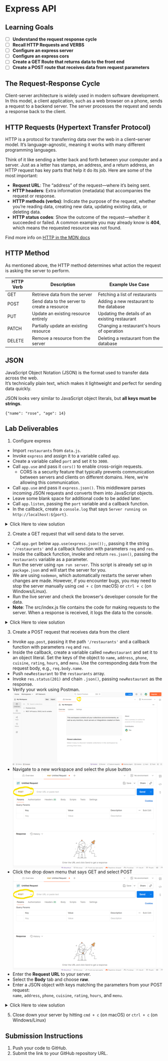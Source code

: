 # Express API

## Learning Goals

- [ ] **Understand the request response cycle**
- [ ] **Recall HTTP Requests and VERBS**
- [ ] **Configure an express server**
- [ ] **Configure an express cors**
- [ ] **Create a GET Route that returns data to the front end**
- [ ] **Create a POST route that receives data from request parameters**

## The Request-Response Cycle

Client-server architecture is widely used in modern software development. In this model, a client application, such as a web browser on a phone, sends a request to a backend server. The server processes the request and sends a response back to the client.

## HTTP Requests (Hypertext Transfer Protocol)

HTTP is a protocol for transferring data over the web in a client–server model. It’s language-agnostic, meaning it works with many different programming languages.

Think of it like sending a letter back and forth between your computer and a server. Just as a letter has stamps, an address, and a return address, an HTTP request has key parts that help it do its job. Here are some of the most important:

- **Request URL**: The “address” of the request—where it’s being sent.
- **HTTP headers**: Extra information (metadata) that accompanies the request or response.
- **HTTP methods (verbs)**: Indicate the purpose of the request, whether you’re reading data, creating new data, updating existing data, or deleting data.
- **HTTP status codes**: Show the outcome of the request—whether it succeeded or failed. A common example you may already know is **404**, which means the requested resource was not found.

Find more info on [HTTP in the MDN docs](https://developer.mozilla.org/en-US/docs/Web/HTTP/Guides/Overview)

## HTTP Method

As mentioned above, the HTTP method determines what action the request is asking the server to perform.

| HTTP Verb | Description                                  | Example Use Case                               |
| --------- | -------------------------------------------- | ---------------------------------------------- |
| GET       | Retrieve data from the server                | Fetching a list of restaurants                 |
| POST      | Send data to the server to create a resource | Adding a new restaurant to the database        |
| PUT       | Update an existing resource entirely         | Updating the details of an existing restaurant |
| PATCH     | Partially update an existing resource        | Changing a restaurant's hours of operation     |
| DELETE    | Remove a resource from the server            | Deleting a restaurant from the database        |

## JSON

JavaScript Object Notation (JSON) is the format used to transfer data across the web.  
It’s technically plain text, which makes it lightweight and perfect for sending data quickly.

JSON looks very similar to JavaScript object literals, but **all keys must be strings**.

```
{"name": "rose", "age": 14}
```

## Lab Deliverables

1. Configure express

- Import `restaurants` from `data.js`.
- Invoke `express` and assign it to a variable called `app`.
- Create a variable called `port` and set it to `3000`.
- Call `app.use` and pass it `cors()` to enable cross-origin requests.
  - CORS is a security feature that typically prevents communication between servers and clients on different domains. Here, we’re allowing this communication.
- Call `app.use` and pass it `express.json()`. This middleware parses incoming JSON requests and converts them into JavaScript objects.
- Leave some blank space for additional code to be added later.
- Call `app.listen`, passing the `port` variable and a callback function.
- In the callback, create a `console.log` that says `Server running on http://localhost:${port}`.

<details>
  <summary>Click Here to view solution</summary>

```

import express  from 'express'
import cors from 'cors'
import {restaurants} from './data.js'
const app = express();
const port = 3000;
app.use(cors());
app.use(express.json());


//Leave space here for more code


app.listen(port, () => {
  console.log(`Server running on http://localhost:${port}`);
});


```

</details>

2. Create a GET request that will send data to the server.

- Call `app.get` below `app.use(express.json());`, passing it the string `'/restaurants'` and a callback function with parameters `req` and `res`.
- Inside the callback function, invoke and return `res.json()`, passing the `restaurants` variable as a parameter.
- Run the server using `npm run server`. This script is already set up in `package.json` and will start the server for you.
- We are using `nodemon`, which automatically restarts the server when changes are made. However, if you encounter bugs, you may need to stop the server manually using `cmd + c` (on macOS) or `ctrl + c` (on Windows/Linux).
- Run the live server and check the browser's developer console for the data.
- **Note**: The src/index.js file contains the code for making requests to the server. When a response is received, it logs the data to the console.

<details>
  <summary>Click Here to view solution</summary>

```
//This will go in the space you left in the middle of your code.

app.get('/restaurants', (req, res) => {
  res.json(restaurants);
});


```

</details>

3. Create a POST request that receives data from the client

- Invoke `app.post`, passing it the path `'/restaurants'` and a callback function with parameters `req` and `res`.
- Inside the callback, create a variable called `newRestaurant` and set it to an object literal. Set the keys of the object to `name`, `address`, `phone`, `cuisine`, `rating`, `hours`, and `menu`. Use the corresponding data from the request body, e.g., `req.body.name`.
- Push `newRestaurant` to the `restaurants` array.
- Invoke `res.status(201)` and chain `.json()`, passing `newRestaurant` as the response.
- Verify your work using Postman.
  ![postman image select plus button](images/postman1.png)
- Navigate to a new workspace and select the pluse button
  ![postman image select POST from method drop down ](images/postman2.png)
- Click the drop down menu that says GET and select POST
  ![postman image fill out url, select body, select raw and enter a json object ](images/postman2.png)
- Enter the **Request URL** to your server.
- Select the **Body** tab and choose **raw**.
- Enter a JSON object with keys matching the parameters from your POST request:  
  `name`, `address`, `phone`, `cuisine`, `rating`, `hours`, and `menu`.

<details>
  <summary>Click Here to view solution</summary>

```

app.post('/restaurants', (req, res) => {
  const newRestaurant = {
    id: restaurants.length + 1,
    name: req.body.name,
    address: req.body.address,
    phone: req.body.phone,
    cuisine: req.body.cuisine,
    rating: req.body.rating,
    hours:req.body.hours,
    menu: req.body.menu
  };

  restaurants.push(newRestaurant);
  res.status(201).json(newRestaurant);
});


```

</details>

5. Close down your server by hitting `cmd + c` (on macOS) or `ctrl + c` (on Windows/Linux)

## Submission Instructions

1. Push your code to GitHub.
2. Submit the link to your GitHub repository URL.

